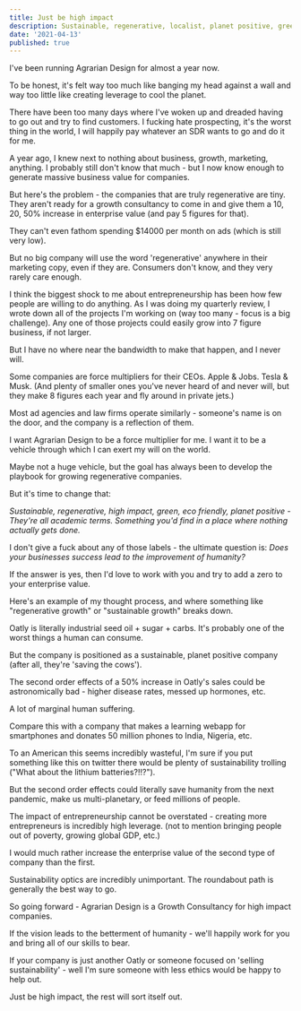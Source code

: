 ```yaml
---
title: Just be high impact
description: Sustainable, regenerative, localist, planet positive, green, eco friendly...
date: '2021-04-13'
published: true
---
```

I've been running Agrarian Design for almost a year now.

To be honest, it's felt way too much like banging my head against a wall and way too little like creating leverage to cool the planet.

There have been too many days where I've woken up and dreaded having to go out and try to find customers. I fucking hate prospecting, it's the worst thing in the world, I will happily pay whatever an SDR wants to go and do it for me. 

A year ago, I knew next to nothing about business, growth, marketing, anything. I probably still don't know that much - but I now know enough to generate massive business value for companies.

But here's the problem - the companies that are truly regenerative are tiny. They aren't ready for a growth consultancy to come in and give them a 10, 20, 50% increase in enterprise value (and pay 5 figures for that).

They can't even fathom spending $14000 per month on ads (which is still very low). 

But no big company will use the word 'regenerative' anywhere in their marketing copy, even if they are. Consumers don't know, and they very rarely care enough.

I think the biggest shock to me about entrepreneurship has been how few people are willing to do anything. As I was doing my quarterly review, I wrote down all of the projects I'm working on (way too many - focus is a big challenge). Any one of those projects could easily grow into 7 figure business, if not larger.

But I have no where near the bandwidth to make that happen, and I never will.

Some companies are force multipliers for their CEOs. Apple & Jobs. Tesla & Musk. (And plenty of smaller ones you've never heard of and never will, but they make 8 figures each year and fly around in private jets.)

Most ad agencies and law firms operate similarly - someone's name is on the door, and the company is a reflection of them.

I want Agrarian Design to be a force multiplier for me. I want it to be a vehicle through which I can exert my will on the world.

Maybe not a huge vehicle, but the goal has always been to develop the playbook for growing regenerative companies.

But it's time to change that:

*Sustainable, regenerative, high impact, green, eco friendly, planet positive - They're all academic terms. Something you'd find in a place where nothing actually gets done.* 

I don't give a fuck about any of those labels - the ultimate question is: *Does your businesses success lead to the improvement of humanity?* 

If the answer is yes, then I'd love to work with you and try to add a zero to your enterprise value.

Here's an example of my thought process, and where something like "regenerative growth" or "sustainable growth" breaks down.

Oatly is literally industrial seed oil + sugar + carbs. It's probably one of the worst things a human can consume. 

But the company is positioned as a sustainable, planet positive company (after all, they're 'saving the cows').

The second order effects of a 50% increase in Oatly's sales could be astronomically bad - higher disease rates, messed up hormones, etc. 

A lot of marginal human suffering.

Compare this with a company that makes a learning webapp for smartphones and donates 50 million phones to India, Nigeria, etc.

To an American this seems incredibly wasteful, I'm sure if you put something like this on twitter there would be plenty of sustainability trolling ("What about the lithium batteries?!!?").

But the second order effects could literally save humanity from the next pandemic, make us multi-planetary, or feed millions of people.

The impact of entrepreneurship cannot be overstated - creating more entrepreneurs is incredibly high leverage. (not to mention bringing people out of poverty, growing global GDP, etc.)

I would much rather increase the enterprise value of the second type of company than the first.

Sustainability optics are incredibly unimportant. The roundabout path is generally the best way to go.

So going forward - Agrarian Design is a Growth Consultancy for high impact companies.

If the vision leads to the betterment of humanity - we'll happily work for you and bring all of our skills to bear.

If your company is just another Oatly or someone focused on 'selling sustainability' - well I'm sure someone with less ethics would be happy to help out.

Just be high impact, the rest will sort itself out.

